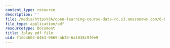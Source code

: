 ```yaml
---
content_type: resource
description: ''
file: /media/https%3A/open-learning-course-data-rc.s3.amazonaws.com/6-042j-mathematics-for-computer-science-spring-2015/f1eb460264639669ab206a1838c9f0e9_yzKPotFLfsc.pdf
file_type: application/pdf
resourcetype: Document
title: 3play pdf file
uid: f1eb4602-6463-9669-ab20-6a1838c9f0e9
---
```

